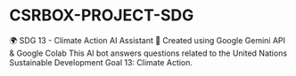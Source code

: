 # CSRBOX-PROJECT-SDG
🌍 SDG 13 - Climate Action AI Assistant 🤖 Created using Google Gemini API &amp; Google Colab This AI bot answers questions related to the United Nations Sustainable Development Goal 13: Climate Action.
